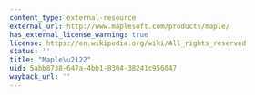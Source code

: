 ```yaml
---
content_type: external-resource
external_url: http://www.maplesoft.com/products/maple/
has_external_license_warning: true
license: https://en.wikipedia.org/wiki/All_rights_reserved
status: ''
title: "Maple\u2122"
uid: 5abb8738-647a-4bb1-8304-38241c956047
wayback_url: ''
---
```

